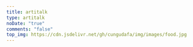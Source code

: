 ```yaml
---
title: artitalk
type: artitalk
noDate: "true"
comments: "false"
top_img: https://cdn.jsdelivr.net/gh/cungudafa/img/images/food.jpg
---
```


<head>
<!-- 引用 artitalk -->
<script type="text/javascript" src="https://unpkg.com/artitalk"></script>
<!-- 存放说说的容器 -->
<div id="artitalk_main"></div>
<script>
new Artitalk({
    appId: 'ObcyQmn9sF2X69781sF7rsyV-MdYXbMMI', // Your LeanCloud appId
    appKey: 'Hp7x5j46zEE0qWt3wacMdSFn' // Your LeanCloud appKey
})
</script>

</head>
  <body>
     <!-- https://blog.csdn.net/cungudafa/article/details/105938885  -->
  </body>
